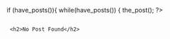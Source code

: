  if (have_posts()){
    while(have_posts()) {
        the_post();
        ?>
        <h2><a href="<?php the_permalink();?>"> <?php the_title();?></a></h2>
        <p><?php the_content(); ?></p>
<?php 
    }

 }else{
    ?>
     <h2>No Post Found</h2>
<?php 
 }